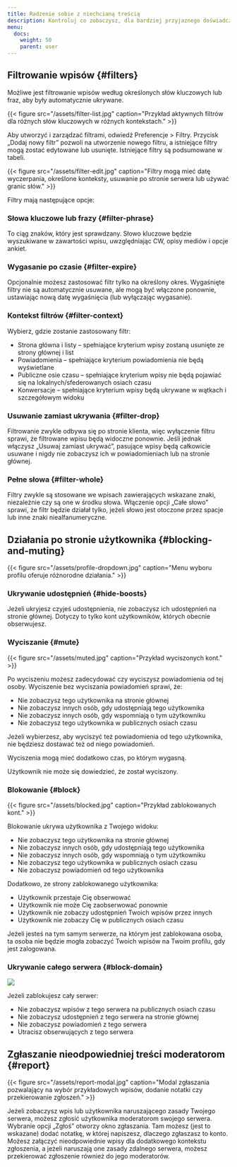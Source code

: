 ```yaml
---
title: Radzenie sobie z niechcianą treścią
description: Kontroluj co zobaczysz, dla bardziej przyjaznego doświadczenia.
menu:
  docs:
    weight: 50
    parent: user
---
```


## Filtrowanie wpisów {#filters}

Możliwe jest filtrowanie wpisów według określonych słów kluczowych lub fraz, aby były automatycznie ukrywane.

{{< figure src="/assets/filter-list.jpg" caption="Przykład aktywnych filtrów dla różnych słów kluczowych w różnych kontekstach." >}}

Aby utworzyć i zarządzać filtrami, odwiedź Preferencje &gt; Filtry. Przycisk „Dodaj nowy filtr” pozwoli na utworzenie nowego filtru, a istniejące filtry mogą zostać edytowane lub usunięte. Istniejące filtry są podsumowane w tabeli.

{{< figure src="/assets/filter-edit.jpg" caption="Filtry mogą mieć datę wyczerpania, określone konteksty, usuwanie po stronie serwera lub używać granic słów." >}}

Filtry mają następujące opcje:

### Słowa kluczowe lub frazy {#filter-phrase}

To ciąg znaków, który jest sprawdzany. Słowo kluczowe będzie wyszukiwane w zawartości wpisu, uwzględniając CW, opisy mediów i opcje ankiet.

### Wygasanie po czasie {#filter-expire}

Opcjonalnie możesz zastosować filtr tylko na określony okres. Wygaśnięte filtry nie są automatycznie usuwane, ale mogą być włączone ponownie, ustawiając nową datę wygaśnięcia \(lub wyłączając wygasanie\).

### Kontekst filtrów {#filter-context}

Wybierz, gdzie zostanie zastosowany filtr:
* Strona główna i listy – spełniające kryterium wpisy zostaną usunięte ze strony głównej i list
* Powiadomienia – spełniające kryterium powiadomienia nie będą wyświetlane
* Publiczne osie czasu – spełniające kryterium wpisy nie będą pojawiać się na lokalnych/sfederowanych osiach czasu
* Konwersacje – spełniające kryterium wpisy będą ukrywane w wątkach i szczegółowym widoku

### Usuwanie zamiast ukrywania {#filter-drop}

Filtrowanie zwykle odbywa się po stronie klienta, więc wyłączenie filtru sprawi, że filtrowane wpisu będą widoczne ponownie. Jeśli jednak włączysz „Usuwaj zamiast ukrywać”, pasujące wpisy będą całkowicie usuwane i nigdy nie zobaczysz ich w powiadomieniach lub na stronie głównej.

### Pełne słowa {#filter-whole}

Filtry zwykle są stosowane we wpisach zawierających wskazane znaki, niezależnie czy są one w środku słowa. Włączenie opcji „Całe słowo” sprawi, że filtr będzie działał tylko, jeżeli słowo jest otoczone przez spacje lub inne znaki niealfanumeryczne.

## Działania po stronie użytkownika {#blocking-and-muting}

{{< figure src="/assets/profile-dropdown.jpg" caption="Menu wyboru profilu oferuje różnorodne działania." >}}

### Ukrywanie udostępnień {#hide-boosts}

Jeżeli ukryjesz czyjeś udostępnienia, nie zobaczysz ich udostępnień na stronie głównej. Dotyczy to tylko kont użytkowników, których obecnie obserwujesz.

### Wyciszanie {#mute}

{{< figure src="/assets/muted.jpg" caption="Przykład wyciszonych kont." >}}

Po wyciszeniu możesz zadecydować czy wyciszysz powiadomienia od tej osoby. Wyciszenie bez wyciszania powiadomień sprawi, że:

* Nie zobaczysz tego użytkownika na stronie głównej
* Nie zobaczysz innych osób, gdy udostępniają tego użytkownika
* Nie zobaczysz innych osób, gdy wspomniają o tym użytkowniku
* Nie zobaczysz tego użytkownika w publicznych osiach czasu

Jeżeli wybierzesz, aby wyciszyć też powiadomienia od tego użytkownika, nie będziesz dostawać też od niego powiadomień.

Wyciszenia mogą mieć dodatkowo czas, po którym wygasną.

Użytkownik nie może się dowiedzieć, że został wyciszony.

### Blokowanie {#block}

{{< figure src="/assets/blocked.jpg" caption="Przykład zablokowanych kont." >}}

Blokowanie ukrywa użytkownika z Twojego widoku:

* Nie zobaczysz tego użytkownika na stronie głównej
* Nie zobaczysz innych osób, gdy udostępniają tego użytkownika
* Nie zobaczysz innych osób, gdy wspomniają o tym użytkowniku
* Nie zobaczysz tego użytkownika w publicznych osiach czasu
* Nie zobaczysz powiadomień od tego użytkownika

Dodatkowo, ze strony zablokowanego użytkownika:

* Użytkownik przestaje Cię obserwować
* Użytkownik nie może Cię zaobserwować ponownie
* Użytkownik nie zobaczy udostępnień Twoich wpisów przez innych
* Użytkownik nie zobaczy Cię w publicznych osiach czasu

Jeżeli jesteś na tym samym serwerze, na którym jest zablokowana osoba, ta osoba nie będzie mogła zobaczyć Twoich wpisów na Twoim profilu, gdy jest zalogowana.

### Ukrywanie całego serwera {#block-domain}

![](/assets/block-domain.jpg)

Jeżeli zablokujesz cały serwer:

* Nie zobaczysz wpisów z tego serwera na publicznych osiach czasu
* Nie zobaczysz udostępnień z tego serwera na stronie głównej
* Nie zobaczysz powiadomień z tego serwera
* Utracisz obserwujących z tego serwera

## Zgłaszanie nieodpowiedniej treści moderatorom {#report}

{{< figure src="/assets/report-modal.jpg" caption="Modal zgłaszania pozwalający na wybór przykładowych wpisów, dodanie notatki czy przekierowanie zgłoszeń." >}}

Jeżeli zobaczysz wpis lub użytkownika naruszającego zasady Twojego serwera, możesz zgłosić użytkownika moderatorom swojego serwera. Wybranie opcji „Zgłoś” otworzy okno zgłaszania. Tam możesz \(jest to wskazane\) dodać notatkę, w której napiszesz, dlaczego zgłaszasz to konto. Możesz załączyć nieodpowiednie wpisy dla dodatkowego kontekstu zgłoszenia, a jeżeli naruszają one zasady zdalnego serwera, możesz przekierować zgłoszenie również do jego moderatorów.

